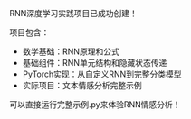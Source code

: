 RNN深度学习实践项目已成功创建！

项目包含：
- 数学基础：RNN原理和公式
- 基础组件：RNN单元结构和隐藏状态传递  
- PyTorch实现：从自定义RNN到完整分类模型
- 实际项目：文本情感分析完整示例

可以直接运行完整示例.py来体验RNN情感分析！
